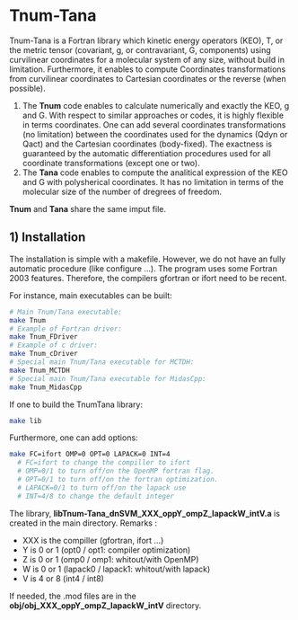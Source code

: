 # Tnum-Tana


Tnum-Tana is a Fortran library which kinetic energy operators (KEO), T, or the metric tensor (covariant, g, or contravariant, G, components) using curvilinear coordinates for a molecular system of any size, without build in limitation.
Furthermore, it enables to compute Coordinates transformations from curvilinear coordinates to Cartesian coordinates or the reverse (when possible). 

1. The **Tnum** code enables to calculate numerically and exactly the KEO, g and G. With respect to similar approaches or codes, it is highly flexible in terms coordinates. One can add several coordinates transformations (no limitation) between the coordinates used for the dynamics (Qdyn or Qact) and the Cartesian coordinates (body-fixed).
The exactness is guaranteed by the automatic differentiation procedures used for all coordinate transformations (except one or two).
2. The **Tana** code enables to compute the analitical expression of the KEO and G with polysherical coordinates. It has no limitation in terms of the molecular size of the number of dregrees of freedom.


**Tnum** and **Tana** share the same imput file.



## 1) Installation

The installation is simple with a makefile. However, we do not have an fully automatic procedure (like configure ...). The program uses some Fortran 2003 features. Therefore, the compilers gfortran or ifort need to be recent.

For instance, main executables can be built:
```bash
# Main Tnum/Tana executable:
make Tnum
# Example of Fortran driver:
make Tnum_FDriver
# Example of c driver:
make Tnum_cDriver
# Special main Tnum/Tana executable for MCTDH:
make Tnum_MCTDH
# Special main Tnum/Tana executable for MidasCpp:
make Tnum_MidasCpp
```

If one to build the TnumTana library:

```bash
make lib
```

Furthermore, one can add options:

```bash
make FC=ifort OMP=0 OPT=0 LAPACK=0 INT=4
  # FC=ifort to change the compiller to ifort
  # OMP=0/1 to turn off/on the OpenMP fortran flag.
  # OPT=0/1 to turn off/on the fortran optimization.
  # LAPACK=0/1 to turn off/on the lapack use
  # INT=4/8 to change the default integer
```

The library, **libTnum-Tana_dnSVM_XXX_oppY_ompZ_lapackW_intV.a** is created in the main directory.
Remarks : 
- XXX is the compiller (gfortran, ifort ...)
- Y is 0 or 1 (opt0 / opt1: compiler optimization)
- Z is 0 or 1 (omp0 / omp1: whitout/with OpenMP)
- W is 0 or 1 (lapack0 / lapack1: whitout/with lapack)
- V is 4 or 8 (int4 / int8)

If needed, the .mod files are in the **obj/obj_XXX_oppY_ompZ_lapackW_intV** directory.
